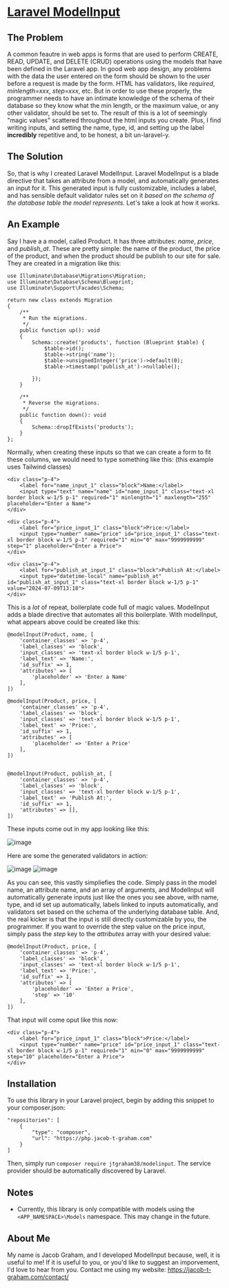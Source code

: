 # [Laravel ModelInput](https://php.jacob-t-graham.com/#jtgraham38/modelinput)

## The Problem
A common feautre in web apps is forms that are used to perform CREATE, READ, UPDATE, and DELETE (CRUD) operations using the models that have been defined in the Laravel app.  In good web app design, any problems with the data the user entered on the form should be shown to the user before a request is made by the form.  HTML has validators, like _required_, _minlength=xxx_, _step=xxx_, etc.  But in order to use these properly, the programmer needs to have an intimate knowledge of the schema of their database so they know what the min length, or the maximum value, or any other validator, should be set to.  The result of this is a lot of seemingly "magic values" scattered throughout the html inputs you create.  Plus, I find writing inputs, and setting the name, type, id, and setting up the label **incredibly** repetitive and, to be honest, a bit un-laravel-y. 

## The Solution
So, that is why I created Laravel ModelInput.  Laravel ModelInput is a blade directive that takes an attribute from a model, and automatically generates an input for it.  This generated input is fully customizable, includes a label, and has sensible default validator rules set on it _based on the schema of the database table the model represents_.  Let's take a look at how it works.

## An Example
Say I have a a model, called Product.  It has three attributes: _name_, _price_, and _publish_at_.  These are pretty simple: the name of the product, the price of the product, and when the product should be publish to our site for sale.  They are created in a migration like this:

```
use Illuminate\Database\Migrations\Migration;
use Illuminate\Database\Schema\Blueprint;
use Illuminate\Support\Facades\Schema;

return new class extends Migration
{
    /**
     * Run the migrations.
     */
    public function up(): void
    {
        Schema::create('products', function (Blueprint $table) {
            $table->id();
            $table->string('name');
            $table->unsignedInteger('price')->default(0);
            $table->timestamp('publish_at')->nullable();
            
        });
    }

    /**
     * Reverse the migrations.
     */
    public function down(): void
    {
        Schema::dropIfExists('products');
    }
};
```

Normally, when creating these inputs so that we can create a form to fit these columns, we would need to type something like this:
(this example uses Tailwind classes)

```
<div class="p-4">
    <label for="name_input_1" class="block">Name:</label>
    <input type="text" name="name" id="name_input_1" class="text-xl border block w-1/5 p-1" required="1" minlength="1" maxlength="255" placeholder="Enter a Name">
</div>

<div class="p-4">
    <label for="price_input_1" class="block">Price:</label>
    <input type="number" name="price" id="price_input_1" class="text-xl border block w-1/5 p-1" required="1" min="0" max="9999999999" step="1" placeholder="Enter a Price">
</div>

<div class="p-4">
    <label for="publish_at_input_1" class="block">Publish At:</label>
    <input type="datetime-local" name="publish_at" id="publish_at_input_1" class="text-xl border block w-1/5 p-1" value="2024-07-09T13:18">
</div>
```

This is a _lot_ of repeat, boilerplate code full of magic values.  ModelInput adds a blade directive that automates all this boilerplate.  With modelInput, what appears above could be created like this:

```
@modelInput(Product, name, [
    'container_classes' => 'p-4', 
    'label_classes' => 'block', 
    'input_classes' => 'text-xl border block w-1/5 p-1',
    'label_text' => 'Name:',
    'id_suffix' => 1,
    'attributes' => [
        'placeholder' => 'Enter a Name'
    ],
])

@modelInput(Product, price, [
    'container_classes' => 'p-4', 
    'label_classes' => 'block', 
    'input_classes' => 'text-xl border block w-1/5 p-1',
    'label_text' => 'Price:',
    'id_suffix' => 1,
    'attributes' => [
        'placeholder' => 'Enter a Price'
    ],
])


@modelInput(Product, publish_at, [
    'container_classes' => 'p-4', 
    'label_classes' => 'block', 
    'input_classes' => 'text-xl border block w-1/5 p-1',
    'label_text' => 'Publish At:',
    'id_suffix' => 1,
    'attributes' => [],
])
```

These inputs come out in my app looking like this:

![image](https://github.com/jtgraham38/ModelInput/assets/88167136/401660a9-874f-4264-93a0-88f49513401f)

Here are some the generated validators in action:

![image](https://github.com/jtgraham38/ModelInput/assets/88167136/24ddebe4-dbe3-422c-9f43-6c15a936ce29)
![image](https://github.com/jtgraham38/ModelInput/assets/88167136/219255d2-45b8-4c59-aee0-57d301a2c5a4)


As you can see, this vastly simpliefies the code.  Simply pass in the model name, an attribute name, and an array of arguments, and ModelInput will automatically generate inputs just like the ones you see above, with name, type, and id set up automatically, labels linked to inputs automatically, and validators set based on the schema of the underlying database table.  And, the real kicker is that the input is still directly customizable by you, the programmer.  If you want to override the step value on the price input, simply pass the _step_ key to the _attributes_ array with your desired value:

```
@modelInput(Product, price, [
    'container_classes' => 'p-4', 
    'label_classes' => 'block', 
    'input_classes' => 'text-xl border block w-1/5 p-1',
    'label_text' => 'Price:',
    'id_suffix' => 1,
    'attributes' => [
        'placeholder' => 'Enter a Price',
        'step' => '10'
    ],
])
```

That input will come oput like this now:

```
<div class="p-4">
    <label for="price_input_1" class="block">Price:</label>
    <input type="number" name="price" id="price_input_1" class="text-xl border block w-1/5 p-1" required="1" min="0" max="9999999999" step="10" placeholder="Enter a Price">
</div>
```

## Installation
To use this library in your Laravel project, begin by adding this snippet to your composer.json:

```
"repositories": [
    {
        "type": "composer",
        "url": "https://php.jacob-t-graham.com"
    }
]
```

Then, simply run `composer require jtgraham38/modelinput`.  The service provider should be automatically discovered by Laravel.

## Notes
- Currently, this library is only compatible with models using the `<APP_NAMESPACE>\Models` namespace.  This may change in the future.

## About Me
My name is Jacob Graham, and I developed ModelInput because, well, it is useful to me!  If it is useful to you, or you'd like to suggest an imporvement, I'd love to hear from you.  Contact me using my website: https://jacob-t-graham.com/contact/
